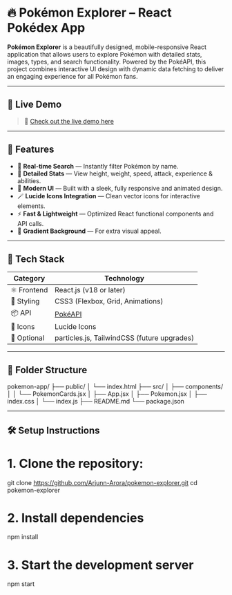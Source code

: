 # 🔥 Pokémon Explorer – React Pokédex App


**Pokémon Explorer** is a beautifully designed, mobile-responsive React application that allows users to explore Pokémon with detailed stats, images, types, and search functionality. Powered by the PokéAPI, this project combines interactive UI design with dynamic data fetching to deliver an engaging experience for all Pokémon fans.

---

## 🌟 Live Demo

> 🚀 [Check out the live demo here](https://poke-nest.netlify.app)

---

## 📸 Features

- 🧠 **Real-time Search** — Instantly filter Pokémon by name.
- 🧾 **Detailed Stats** — View height, weight, speed, attack, experience & abilities.
- 🎨 **Modern UI** — Built with a sleek, fully responsive and animated design.
- 🪄 **Lucide Icons Integration** — Clean vector icons for interactive elements.
- ⚡ **Fast & Lightweight** — Optimized React functional components and API calls.
- 🌈 **Gradient Background** — For extra visual appeal.

---

## 🚀 Tech Stack

| Category        | Technology             |
|----------------|------------------------|
| ⚛️ Frontend    | React.js (v18 or later) |
| 🎨 Styling      | CSS3 (Flexbox, Grid, Animations) |
| 📦 API         | [PokéAPI](https://pokeapi.co/) |
| 🧩 Icons        | Lucide Icons |
| 🧪 Optional     | particles.js, TailwindCSS (future upgrades) |

---

## 📂 Folder Structure

pokemon-app/
├── public/
│ └── index.html
├── src/
│ ├── components/
│ │ └── PokemonCards.jsx
│ ├── App.jsx
│ ├── Pokemon.jsx
│ ├── index.css
│ └── index.js
├── README.md
└── package.json


---

## 🛠️ Setup Instructions

# 1. Clone the repository:
   git clone https://github.com/Arjunn-Arora/pokemon-explorer.git
   cd pokemon-explorer
   
# 2. Install dependencies
npm install

# 3. Start the development server
npm start
